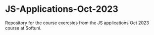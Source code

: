 # JS-Applications-Oct-2023
Repository for the course exercsies from the JS applications Oct 2023 course at Softuni.
